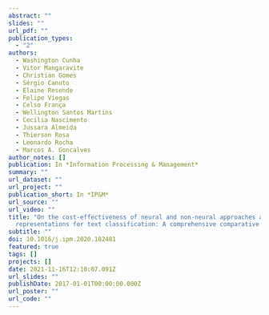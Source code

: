```yaml
---
abstract: ""
slides: ""
url_pdf: ""
publication_types:
  - "2"
authors:
  - Washington Cunha
  - Vitor Mangaravite
  - Christian Gomes
  - Sérgio Canuto
  - Elaine Resende
  - Felipe Viegas
  - Celso França
  - Wellington Santos Martins
  - Cecilia Nascimento
  - Jussara Almeida
  - Thierson Rosa
  - Leonardo Rocha
  - Marcos A. Goncalves
author_notes: []
publication: In *Information Processing & Management*
summary: ""
url_dataset: ""
url_project: ""
publication_short: In *IP&M*
url_source: ""
url_video: ""
title: "On the cost-effectiveness of neural and non-neural approaches and
  representations for text classification: A comprehensive comparative study"
subtitle: ""
doi: 10.1016/j.ipm.2020.102481
featured: true
tags: []
projects: []
date: 2021-11-16T12:10:07.091Z
url_slides: ""
publishDate: 2017-01-01T00:00:00.000Z
url_poster: ""
url_code: ""
---
```

